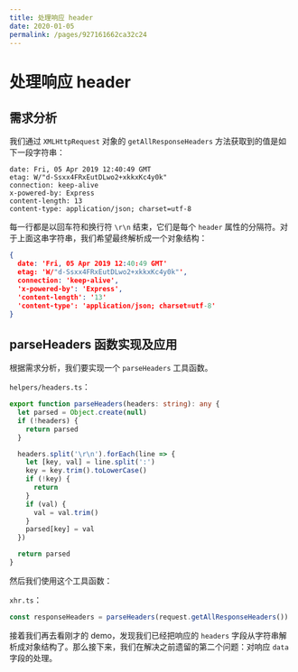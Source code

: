 ```yaml
---
title: 处理响应 header
date: 2020-01-05
permalink: /pages/927161662ca32c24
---
```

# 处理响应 header

## 需求分析

我们通过 `XMLHttpRequest` 对象的 `getAllResponseHeaders` 方法获取到的值是如下一段字符串：

```
date: Fri, 05 Apr 2019 12:40:49 GMT
etag: W/"d-Ssxx4FRxEutDLwo2+xkkxKc4y0k"
connection: keep-alive
x-powered-by: Express
content-length: 13
content-type: application/json; charset=utf-8
```

每一行都是以回车符和换行符 `\r\n` 结束，它们是每个 `header` 属性的分隔符。对于上面这串字符串，我们希望最终解析成一个对象结构：

```json
{
  date: 'Fri, 05 Apr 2019 12:40:49 GMT'
  etag: 'W/"d-Ssxx4FRxEutDLwo2+xkkxKc4y0k"',
  connection: 'keep-alive',
  'x-powered-by': 'Express',
  'content-length': '13'
  'content-type': 'application/json; charset=utf-8'
}
```

## parseHeaders 函数实现及应用

根据需求分析，我们要实现一个 `parseHeaders` 工具函数。

`helpers/headers.ts`：

```typescript
export function parseHeaders(headers: string): any {
  let parsed = Object.create(null)
  if (!headers) {
    return parsed
  }

  headers.split('\r\n').forEach(line => {
    let [key, val] = line.split(':')
    key = key.trim().toLowerCase()
    if (!key) {
      return
    }
    if (val) {
      val = val.trim()
    }
    parsed[key] = val
  })

  return parsed
}
```
然后我们使用这个工具函数：

`xhr.ts`：

```typescript
const responseHeaders = parseHeaders(request.getAllResponseHeaders())
```

接着我们再去看刚才的 demo，发现我们已经把响应的 `headers` 字段从字符串解析成对象结构了。那么接下来，我们在解决之前遗留的第二个问题：对响应 `data` 字段的处理。